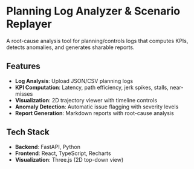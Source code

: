 # Planning Log Analyzer & Scenario Replayer

A root-cause analysis tool for planning/controls logs that computes KPIs, detects anomalies, and generates sharable reports.

## Features

- **Log Analysis**: Upload JSON/CSV planning logs
- **KPI Computation**: Latency, path efficiency, jerk spikes, stalls, near-misses
- **Visualization**: 2D trajectory viewer with timeline controls
- **Anomaly Detection**: Automatic issue flagging with severity levels
- **Report Generation**: Markdown reports with root-cause analysis


## Tech Stack

- **Backend**: FastAPI, Python
- **Frontend**: React, TypeScript, Recharts
- **Visualization**: Three.js (2D top-down view)

